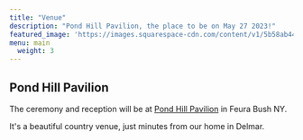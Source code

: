 ```yaml
---
title: "Venue"
description: "Pond Hill Pavilion, the place to be on May 27 2023!"
featured_image: 'https://images.squarespace-cdn.com/content/v1/5b58ab448f51309e7b365cb7/1566953349125-6KJ1B6HSA9VRDA04LJWD/Pond+Hill+Pavilion+Outdoor+Wedding+Venue+Albany+NY?format=1000w'
menu: main
  weight: 3
---
```


## Pond Hill Pavilion

The ceremony and reception will be at [Pond Hill Pavilion](https://pondhillpavilion.com) in Feura Bush NY.

It's a beautiful country venue, just minutes from our home in Delmar.

